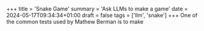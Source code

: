 +++
title = 'Snake Game'
summary = 'Ask LLMs to make a game'
date = 2024-05-17T09:34:34+01:00
draft = false
tags = ['llm', 'snake']
+++
One of the common tests used by Mathew Berman is to make
